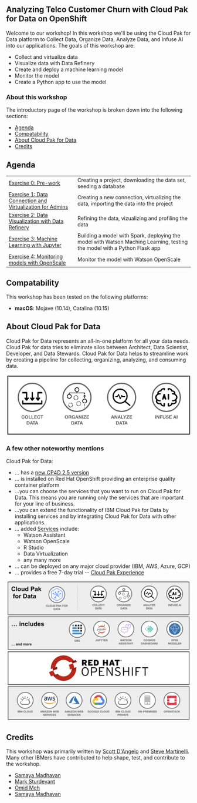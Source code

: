 
## Analyzing Telco Customer Churn with Cloud Pak for Data on OpenShift

Welcome to our workshop! In this workshop we'll be using the Cloud Pak for Data platform to Collect Data, Organize Data, Analyze Data, and Infuse AI into our applications. The goals of this workshop are:

* Collect and virtualize data
* Visualize data with Data Refinery
* Create and deploy a machine learning model
* Monitor the model
* Create a Python app to use the model

### About this workshop

The introductory page of the workshop is broken down into the following sections:

* [Agenda](#agenda)
* [Compatability](#compatability)
* [About Cloud Pak for Data](#about-cloud-pak-for-data)
* [Credits](#credits)

## Agenda

|   |   |
| - | - |
| [Exercise 0: Pre-work](exercise-0/README.md) | Creating a project, downloading the data set, seeding a database |
| [Exercise 1: Data Connection and Virtualization for Admins](exercise-1/README.md) | Creating a new connection, virtualizing the data, importing the data into the project |
| [Exercise 2: Data Visualization with Data Refinery](exercise-2/README.md) | Refining the data, vizualizing and profiling the data |
| [Exercise 3: Machine Learning with Jupyter](exercise-3/README.md) | Building a model with Spark, deploying the model with Watson Maching Learning, testing the model with a Python Flask app |
| [Exercise 4: Monitoring models with OpenScale](exercise-4/README.md) | Monitor the model with Watson OpenScale |

## Compatability

This workshop has been tested on the following platforms:

* **macOS**: Mojave (10.14), Catalina (10.15)

## About Cloud Pak for Data

Cloud Pak for Data represents an all-in-one platform for all your data needs. Cloud Pak for data tries to eliminate silos between Architect, Data Scientist, Developer, and Data Stewards. Cloud Pak for Data helps to streamline work by creating a pipeline for collecting, organizing, analyzing, and consuming data.

![Cloud Pak for Data pipeline](.gitbook/assets/images/generic/cp4data.png)

### A few other noteworthy mentions

Cloud Pak for Data:

* ... has a [new CP4D 2.5 version](https://www.ibmbigdatahub.com/blog/announcing-cloud-pak-for-data-2-5)
* ... is installed on Red Hat OpenShift providing an enterprise quality container platform
* ...you can choose the services that you want to run on Cloud Pak for Data. This means you are running only the services that are important for your line of business.
* ...you can extend the functionality of IBM Cloud Pak for Data by installing services and by integrating Cloud Pak for Data with other applications.
* ... added [Services](http://rhea.svl.ibm.com:9081/support/knowledgecenter/SSQNUZ_2.5.0/cpd/svc/services.html) include:
  * Watson Assistant
  * Watson OpenScale
  * R Studio
  * Data Virtualization
  * any many more
* ... can be deployed on any major cloud provider (IBM, AWS, Azure, GCP)
* ... provides a free 7-day trial -- [Cloud Pak Experience](https://www.ibm.com/cloud/garage/cloud-pak-experiences/)

![Cloud Pak for Data stack](.gitbook/assets/images/generic/cpd-stack.png)

## Credits

This workshop was primarily written by [Scott D'Angelo](https://github.com/scottdangelo) and [Steve Martinelli](https://github.com/stevemar). Many other IBMers have contributed to help shape, test, and contribute to the workshop.

* [Samaya Madhavan](https://github.com/)
* [Mark Sturdevant](https://github.com/markstur)
* [Omid Meh](https://github.com/omidmeh)
* [Samaya Madhavan](https://github.com/samayamadhavan)
